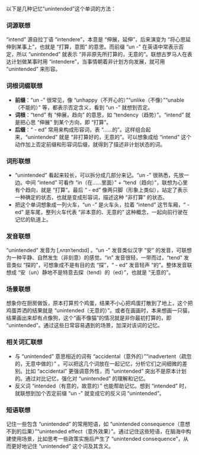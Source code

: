 以下是几种记忆“unintended”这个单词的方法：

### 词源联想
“intend” 源自拉丁语 “intendere”，本意是 “伸展，延伸”，后来演变为 “将心思延伸到某事上”，也就是 “打算，意图” 的意思。而前缀 “un -” 在英语中常表示否定，所以 “unintended” 就表示 “并非原先所打算的，无意的”。联想古罗马人在表达计划做某事时用 “intendere”，当事情朝着非计划方向发展，就可用 “unintended” 来形容。

### 词根词缀联想
 - **前缀**：“un -” 很常见，像 “unhappy（不开心的）”“unlike（不像）”“unable（不能的）” 等，都表示否定含义，看到 “un -” 就想到否定。
 - **词根**：“tend” 有 “伸展，趋向” 的意思，如 “tendency（趋势）”。“intend” 就是把心思 “伸展” 到某个方向，即 “打算”。
 - **后缀**：“ - ed” 常用来构成形容词，表 “……的”。这样组合起来，“unintended” 就是 “非打算好的，无意的”。可以想象成给 “intend” 这个动作加上否定前缀和形容词后缀，就得到了描述非计划状态的词。

### 词形联想
 - “unintended” 看起来较长，可以拆分成几部分来记。“un -” 很熟悉，先放一边。中间 “intend” 可看作 “in（在……里面）” + “tend（趋向）”，联想为心里有个趋向，就是 “打算”。最后 “ - ed” 像两只脚（形象上类似），站定了表示一种确定的状态，也就是变成形容词，描述这种 “非打算” 的状态。
 - 把这个单词想象成一列火车，“un -” 是火车头，拉着 “intend” 这节车厢，“ - ed” 是车尾，整列火车代表 “非本意的、无意的” 这种概念，一起向前行驶在记忆的轨道上。

### 发音联想
“unintended” 发音为 [ˌʌnɪnˈtendɪd] 。“un -” 发音类似汉字 “安” 的发音，可联想为一种平静、自然发生（非刻意）的感觉。“in” 发音很轻，一带而过，“tend” 发音类似 “探的”，可想象成不是有目的去 “探”，“ - ed” 发音轻声 “的”。整体发音联想成 “安（un）静地不是特意去探（tend）的（ed）”，也就是 “无意的”。

### 场景联想
想象你在厨房做饭，原本打算煎个鸡蛋，结果不小心把鸡蛋打散到了地上，这个把鸡蛋弄洒的结果就是 “unintended（无意的）”。或者在画画时，本来想画一只猫，结果画出来却有点像狗，这个“画不像猫”的情况就是非你最初打算的，即 “unintended”。通过这些日常容易遇到的场景，加深对该词的记忆。

### 相关词汇联想
 - 与 “unintended” 意思相近的词有 “accidental（意外的）”“inadvertent（疏忽的，无意中做的）” 。可以把这几个词放在一起记忆，分析它们之间细微的差别。比如 “accidental” 更强调意外性，而 “unintended” 突出不是原本计划的。通过对比记忆，强化对 “unintended” 的理解和记忆。
 - 反义词 “intended（有意的，故意的）” 也能帮助记忆。想到 “intended” 时，就联想到加个否定前缀 “un -” 就变成它的反义词 “unintended”。

### 短语联想
记住一些包含 “unintended” 的常用短语，如 “unintended consequence（意想不到的后果）”“unintended effect（意外效果）”。通过记住这些短语，在脑海中构建使用场景，比如思考一些政策实施后产生了 “unintended consequence”，从而更好地记住 “unintended” 这个词及其含义。 